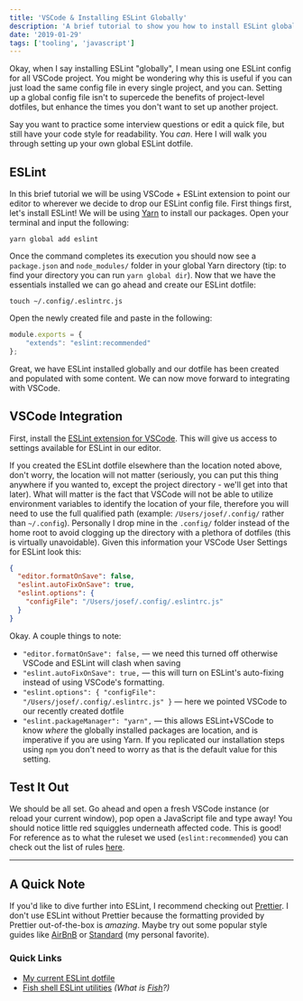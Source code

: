 ```yaml
---
title: 'VSCode & Installing ESLint Globally'
description: 'A brief tutorial to show you how to install ESLint globally and integrate with VSCode'
date: '2019-01-29'
tags: ['tooling', 'javascript']
---
```


Okay, when I say installing ESLint "globally", I mean using one ESLint config for all VSCode project. You might be wondering why this is useful if you can just load the same config file in every single project, and you can. Setting up a global config file isn't to supercede the benefits of project-level dotfiles, but enhance the times you don't want to set up another project.

Say you want to practice some interview questions or edit a quick file, but still have your code style for readability. You *can*. Here I will walk you through setting up your own global ESLint dotfile.

## ESLint

In this brief tutorial we will be using VSCode + ESLint extension to point our editor to wherever we decide to drop our ESLint config file. First things first, let's install ESLint! We will be using <a href="https://yarnpkg.org" target="_blank">Yarn</a> to install our packages. Open your terminal and input the following:

`yarn global add eslint`

Once the command completes its execution you should now see a `package.json` and `node_modules/` folder in your global Yarn directory (tip: to find your directory you can run `yarn global dir`). Now that we have the essentials installed we can go ahead and create our ESLint dotfile:

`touch ~/.config/.eslintrc.js`

Open the newly created file and paste in the following:

```js
module.exports = {
    "extends": "eslint:recommended"
};
```

Great, we have ESLint installed globally and our dotfile has been created and populated with some content. We can now move forward to integrating with VSCode.

## VSCode Integration

First, install the <a href="https://marketplace.visualstudio.com/items?itemName=dbaeumer.vscode-eslint" target="_blank">ESLint extension for VSCode</a>. This will give us access to settings available for ESLint in our editor.

If you created the ESLint dotfile elsewhere than the location noted above, don't worry, the location will not matter (seriously, you can put this thing anywhere if you wanted to, except the project directory - we'll get into that later). What will matter is the fact that VSCode will not be able to utilize environment variables to identify the location of your file, therefore you will need to use the full qualified path (example: `/Users/josef/.config/` rather than `~/.config`). Personally I drop mine in the `.config/` folder instead of the home root to avoid clogging up the directory with a plethora of dotfiles (this is virtually unavoidable). Given this information your VSCode User Settings for ESLint look this:

```json
{
  "editor.formatOnSave": false,
  "eslint.autoFixOnSave": true,
  "eslint.options": {
    "configFile": "/Users/josef/.config/.eslintrc.js"
  }
}
```

Okay. A couple things to note:

- `"editor.formatOnSave": false,` &mdash; we need this turned off otherwise VSCode and ESLint will clash when saving
- `"eslint.autoFixOnSave": true,` &mdash; this will turn on ESLint's auto-fixing instead of using VSCode's formatting.
- `"eslint.options": { "configFile": "/Users/josef/.config/.eslintrc.js" }` &mdash; here we pointed VSCode to our recently created dotfile
- `"eslint.packageManager": "yarn",` &mdash; this allows ESLint+VSCode to know *where* the globally installed packages are location, and is imperative if you are using Yarn. If you replicated our installation steps using `npm` you don't need to worry as that is the default value for this setting.

## Test It Out

We should be all set. Go ahead and open a fresh VSCode instance (or reload your current window), pop open a JavaScript file and type away! You should notice little red squiggles underneath affected code. This is good! For reference as to what the ruleset we used (`eslint:recommended`) you can check out the list of rules <a href="https://eslint.org/docs/rules/" target="_blank">here</a>.

---

## A Quick Note

If you'd like to dive further into ESLint, I recommend checking out <a href="https://prettier.io" target="_blank">Prettier</a>. I don't use ESLint without Prettier because the formatting provided by Prettier out-of-the-box is *amazing*. Maybe try out some popular style guides like <a href="https://github.com/airbnb/javascript" target="_blank">AirBnB</a> or <a href="https://standardjs.com" target="_blank">Standard</a> (my personal favorite).

### Quick Links

- <a href="https://gist.github.com/josefaidt/c79bcff379683ac6109730523354fb82" target="_blank">My current ESLint dotfile</a>
- <a href="https://gist.github.com/josefaidt/ed9dcc84164243c5f03b9340161acd26" target="_blank">Fish shell ESLint utilities</a> *(What is <a href="https://fishshell.org" target="_blank">Fish</a>?)*
